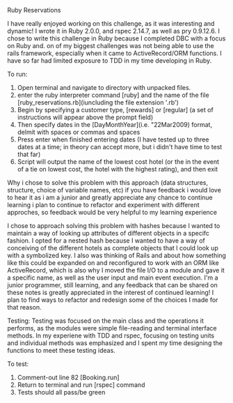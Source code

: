 Ruby Reservations

I have really enjoyed working on this challenge, as it was interesting and
dynamic! I wrote it in Ruby 2.0.0, and rspec 2.14.7, as well as pry 0.9.12.6.
I chose to write this challenge in Ruby because I completed DBC with a focus 
on Ruby and. on of my biggest challenges was not being able to use the rails 
framework, especially when it came to ActiveRecord/ORM functions. I 
have so far had limited exposure to TDD in my time developing in Ruby.

To run: 

1. Open terminal and navigate to directory with unpacked files.
2. enter the ruby interpreter command [ruby] and the name of the file 
[ruby_reservations.rb](iuncluding the file extension '.rb')
3. Begin by specifying a customer type, [rewards] or [regular] (a set of 
instructions will appear above the prompt field)
4. Then specify dates in the [DayMonthYear](i.e. "22Mar2009) format, delmit
with spaces or commas and spaces
5. Press enter when finished entering dates (I have tested up to three dates 
at a time; in theory can accept more, but i didn't have time to test that far)
6. Script will output the name of the lowest cost hotel (or the in the event 
of a tie on lowest cost, the hotel with the highest rating), and then exit

Why i chose to solve this problem with this approach (data structures, structure, 
choice of variable names, etc)
if you have feedback i would love to hear it as i am a junior and greatly appreciate 
any chance to continue learning
i plan to continue to refactor and experiment with different approches, so 
feedback would be very helpful to my learning experience

I chose to approach solving this problem with hashes because I wanted to 
maintain a way of looking up attributes of different objects in a specifc
fashion. I opted for a nested hash because I wanted to have a way of 
conceiving of the different hotels as complete objects that I could look up
with a symbolized key. I also was thinking of Rails and about how something
like this could be expanded on and reconfigured to work with an ORM like
ActiveRecord, which is also why I moved the file I/O to a module and gave
it a specific name, as well as the user input and main event execution. I'm a
junior programmer, still learning, and any feedback that can be shared on
these notes is greatly appreciated in the interest of continued learning! 
I plan to find ways to refactor and redesign some of the choices I made for 
that reason. 

Testing:
Testing was focused on the main class and the operations it performs, as the 
modules were simple file-reading and terminal interface methods. In my experiene 
with TDD and rspec, focusing on testing units and individual methods was emphasized 
and I spent my time designing the functions to meet these testing ideas. 

To test:

1. Comment-out line 82 [Booking.run]
2. Return to terminal and run [rspec] command
3. Tests should all pass/be green

